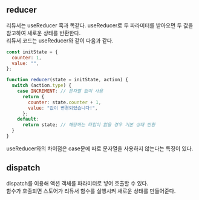 ## reducer

리듀서는 useReducer 훅과 똑같다. useReducer로 두 파라미터를 받아오면 두 값을 참고하여 새로운 상태를 반환한다.  
리듀서 코드는 useReducer와 같이 다음과 같다.

```js
const initState = {
  counter: 1,
  value: "",
};

function reducer(state = initState, action) {
  switch (action.type) {
    case INCREMENT: // 문자열 없이 사용
      return {
        counter: state.counter + 1,
        value: "값이 변경되었습니다!",
      };
    default:
      return state; // 해당하는 타입이 없을 경우 기본 상태 반환
  }
}
```

useReducer와의 차이점은 case문에 따로 문자열을 사용하지 않는다는 특징이 있다.

## dispatch

dispatch를 이용해 액션 객체를 파라미터로 넣어 호출할 수 있다.  
함수가 호출되면 스토어가 리듀서 함수를 실행시켜 새로운 상태를 만들어준다.
